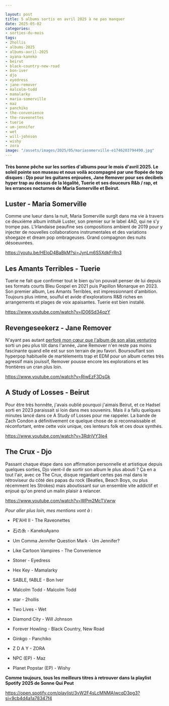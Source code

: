 ```yaml
---

layout: post
title: 5 albums sortis en avril 2025 à ne pas manquer
date: 2025-05-02
categories:
- sorties-du-mois
tags:
- 2hollis
- albums-2025
- albums-avril-2025
- ayana-kaneko
- beirut
- black-country-new-road
- bon-iver
- djo
- eyedress
- jane-remover
- malcolm-todd
- mamalarky
- maria-somerville
- maz
- panchiko
- the-convenience
- the-raveonettes
- tuerie
- um-jennifer
- wet
- will-johnson
- wishy
- zora
image: "/assets/images/2025/05/mariasomerville-e1746203794490.jpg"
---
```


#### Très bonne pêche sur les sorties d'albums pour le mois d'avril 2025. Le soleil pointe son museau et nous voilà accompagné par une flopée de top disques : Djo pour les guitares enjouées, Jane Remover pour ses decibels hyper trap au dessus de la légalité, Tuerie et ses douceurs R&b / rap, et les errances nocturnes de Maria Somerville et Beirut.

<!--more-->

## Luster - Maria Somerville

Comme une lueur dans la nuit, Maria Somerville surgît dans ma vie à travers ce deuxième album intitulé Luster, son premier sur le label 4AD, qui ne s'y trompe pas. L'Irlandaise peaufine ses compositions ambient de 2019 pour y injecter de nouvelles collaborations instrumentales et des variations shoegaze et dream pop ombrageuses. Grand compagnon des nuits désoeuvrées.

https://youtu.be/HEloD4BaBkM?si=JynLm6S5XdkFrRn3

## Les Amants Terribles - Tuerie

Tuerie ne fait que confirmer tout le bien qu'on pouvait penser de lui depuis ses formats courts Bleu Gospel en 2021 puis Papillon Monarque en 2023. Son premier album, Les Amants Terribles, est impressionnant d'ambition. Toujours plus intime, soulful et avide d'explorations R&B riches en arrangements et plages de voix apaisantes. Tuerie est bien installé.

https://www.youtube.com/watch?v=ID06Sd34qzY

## Revengeseekerz - Jane Remover

N'ayant pas autant [perforé mon cœur que l'album de son alias venturing](https://sonnequipeut.com/2025/03/09/soudain-venturing-metamorphose-noise-jane-remover/) sorti un peu plus tôt dans l'année, Jane Remover n'en reste pas moins fascinante quand elle est sur son terrain de jeu favori. Boursouflant son hyperpop habituelle de martèlements trap et EDM pour un album certes très agressif mais jouissif, Remover pousse encore les explorations et les frontières un cran plus loin.

https://www.youtube.com/watch?v=RiwEzF3DsGk

## A Study of Losses - Beirut

Pour être très honnête, j'avais oublié pourquoi j'aimais Beirut, et ce Hadsel sorti en 2023 paraissait si loin dans mes souvenirs. Mais il a fallu quelques minutes lancé dans ce A Study of Losses pour me rappeler. La bande de Zach Condon a définitivement ce quelque chose de si reconnaissable et réconfortant, entre cette voix unique, ces lenteurs folk et ces doux synthés.

https://www.youtube.com/watch?v=3RdriVY3Ie4

## The Crux - Djo

Passant chaque étape dans son affirmation personnelle et artistique depuis quelques sorties, Djo vient-il de sortir son album le plus abouti ? Ça en a tout l'air, avec ce The Crux, disque regardant certes pas mal dans le rétroviseur du côté des papas du rock (Beatles, Beach Boys, ou plus récemment les Strokes) mais aboutissant sur un ensemble vite addictif et enjoué qu'on prend un malin plaisir à relancer.

https://www.youtube.com/watch?v=WPm2McTVwrw

_Pour aller plus loin, mes mentions vont à_ :

- PE'AHI II - The Raveonettes

- 石の糸 - KanekoAyano

- Um Comma Jennifer Question Mark - Um Jennifer?

- Like Cartoon Vampires - The Convenience

- Stoner - Eyedress

- Hex Key - Mamalarky

- SABLE, fABLE - Bon Iver

- Malcolm Todd - Malcolm Todd

- star - 2hollis

- Two Lives - Wet

- Diamond City - Will Johnson

- Forever Howling - Black Country, New Road

- Ginkgo - Panchiko

- Z D A Y - ZORA

- NPC (EP) - Maz

- Planet Popstar (EP) - Wishy

**Comme toujours, tous les meilleurs titres à retrouver dans la playlist Spotify 2025 de Sonne Qui Peut**

https://open.spotify.com/playlist/3vW2F4sLcMNMAIwcqD3pg3?si=9cb4d4a1a78347f4
